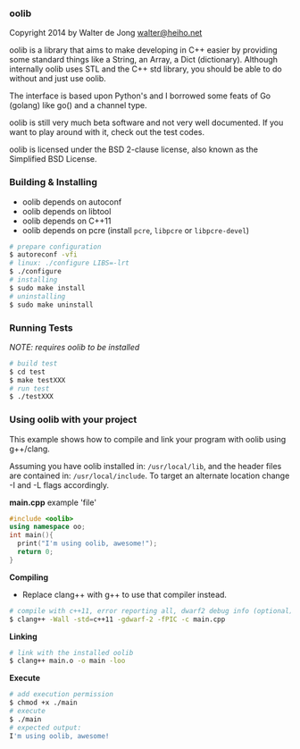 ### oolib
Copyright 2014 by Walter de Jong <walter@heiho.net>

oolib is a library that aims to make developing in C++ easier by providing
some standard things like a String, an Array, a Dict (dictionary).
Although internally oolib uses STL and the C++ std library, you should be
able to do without and just use oolib.

The interface is based upon Python's and I borrowed some feats of Go (golang)
like go() and a channel type.


oolib is still very much beta software and not very well documented. If you
want to play around with it, check out the test codes.


oolib is licensed under the BSD 2-clause license, also known as the
Simplified BSD License.


### Building & Installing

* oolib depends on autoconf
* oolib depends on libtool
* oolib depends on C++11
* oolib depends on pcre (install `pcre`, `libpcre` or `libpcre-devel`)

```bash
# prepare configuration
$ autoreconf -vfi
# linux: ./configure LIBS=-lrt
$ ./configure
# installing
$ sudo make install
# uninstalling
$ sudo make uninstall
```

### Running Tests

*NOTE: requires oolib to be installed*

```bash
# build test
$ cd test
$ make testXXX
# run test
$ ./testXXX
```


### Using oolib with your project

This example shows how to compile and link your program with oolib using g++/clang.

Assuming you have oolib installed in: `/usr/local/lib`, and the header files are contained in: `/usr/local/include`. To target an alternate location change -I and -L flags accordingly.

**main.cpp** example 'file'

```cpp
#include <oolib>
using namespace oo;
int main(){
  print("I'm using oolib, awesome!");
  return 0;
}
```

**Compiling**

* Replace clang++ with g++ to use that compiler instead.

```bash
# compile with c++11, error reporting all, dwarf2 debug info (optional)
$ clang++ -Wall -std=c++11 -gdwarf-2 -fPIC -c main.cpp
```

**Linking**

```bash
# link with the installed oolib
$ clang++ main.o -o main -loo
```

**Execute**

```bash
# add execution permission
$ chmod +x ./main
# execute
$ ./main
# expected output:
I'm using oolib, awesome!
```


